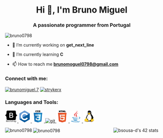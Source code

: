 <h1 align="center">Hi 👋, I'm Bruno Miguel</h1>
<h3 align="center">A passionate programmer from Portugal</h3>

<p align="left"> <img src="https://komarev.com/ghpvc/?username=bruno0798&label=Profile%20views&color=0e75b6&style=flat" alt="bruno0798" /> </p>

- 🔭 I’m currently working on **get_next_line**

- 🌱 I’m currently learning **C**

- 📫 How to reach me **brunomoguel0798@gmail.com**

<h3 align="left">Connect with me:</h3>
<p align="left">
<a href="https://instagram.com/brunomiguel.7" target="blank"><img align="center" src="https://raw.githubusercontent.com/rahuldkjain/github-profile-readme-generator/master/src/images/icons/Social/instagram.svg" alt="brunomiguel.7" height="30" width="40" /></a>
<a href="https://www.leetcode.com/strykerx" target="blank"><img align="center" src="https://raw.githubusercontent.com/rahuldkjain/github-profile-readme-generator/master/src/images/icons/Social/leet-code.svg" alt="strykerx" height="30" width="40" /></a>
</p>

<h3 align="left">Languages and Tools:</h3>
<p align="left"> <a href="https://getbootstrap.com" target="_blank" rel="noreferrer"> <img src="https://raw.githubusercontent.com/devicons/devicon/master/icons/bootstrap/bootstrap-plain-wordmark.svg" alt="bootstrap" width="40" height="40"/> </a> <a href="https://www.cprogramming.com/" target="_blank" rel="noreferrer"> <img src="https://raw.githubusercontent.com/devicons/devicon/master/icons/c/c-original.svg" alt="c" width="40" height="40"/> </a> <a href="https://www.w3schools.com/css/" target="_blank" rel="noreferrer"> <img src="https://raw.githubusercontent.com/devicons/devicon/master/icons/css3/css3-original-wordmark.svg" alt="css3" width="40" height="40"/> </a> <a href="https://git-scm.com/" target="_blank" rel="noreferrer"> <img src="https://www.vectorlogo.zone/logos/git-scm/git-scm-icon.svg" alt="git" width="40" height="40"/> </a> <a href="https://www.w3.org/html/" target="_blank" rel="noreferrer"> <img src="https://raw.githubusercontent.com/devicons/devicon/master/icons/html5/html5-original-wordmark.svg" alt="html5" width="40" height="40"/> </a> <a href="https://www.java.com" target="_blank" rel="noreferrer"> <img src="https://raw.githubusercontent.com/devicons/devicon/master/icons/java/java-original.svg" alt="java" width="40" height="40"/> </a> <a href="https://www.linux.org/" target="_blank" rel="noreferrer"> <img src="https://raw.githubusercontent.com/devicons/devicon/master/icons/linux/linux-original.svg" alt="linux" width="40" height="40"/> </a> </p>

<a href="https://github.com/oakoudad/badge42"><img align="right" src="https://badge.mediaplus.ma/greenbinary/bsousa-d?1337Badge=off&UM6P=off" alt="bsousa-d's 42 stats" /></a>

<p><img align="left" src="https://github-readme-stats.vercel.app/api/top-langs?username=bruno0798&show_icons=true&locale=en&layout=compact" alt="bruno0798" /></p>

<p>&nbsp;<img align="center" src="https://github-readme-stats.vercel.app/api?username=bruno0798&show_icons=true&locale=en" alt="bruno0798" /></p>
